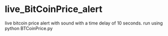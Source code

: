 # live_BitCoinPrice_alert
live bitcoin price alert with sound with a time delay of 10 seconds.
run using python BTCoinPrice.py

